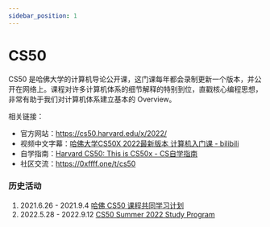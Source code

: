 ```yaml
---
sidebar_position: 1
---
```


# CS50
CS50 是哈佛大学的计算机导论公开课，这门课每年都会录制更新一个版本，并公开在网络上。课程对许多计算机体系的细节解释的特别到位，直戳核心编程思想，非常有助于我们对计算机体系建立基本的 Overview。

相关链接：
* 官方网站：https://cs50.harvard.edu/x/2022/
* 视频中文字幕：[哈佛大学CS50X 2022最新版本 计算机入门课 - bilibili](https://www.bilibili.com/video/BV1ER4y157uA/)
* 自学指南：[Harvard CS50: This is CS50x - CS自学指南](https://csdiy.wiki/%E7%BC%96%E7%A8%8B%E5%85%A5%E9%97%A8/CS50/?h=cs50)
* 社区交流：https://0xffff.one/t/cs50

### 历史活动
1. 2021.6.26 - 2021.9.4 [哈佛 CS50 课程共同学习计划](https://zgq354.notion.site/CS50-963d3a47e1c14abf8f4248830cedff25)
2. 2022.5.28 - 2022.9.12 [CS50 Summer 2022 Study Program](https://0xffff.one/d/1241-cs50-summer-2022-study-program)
